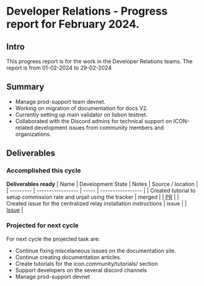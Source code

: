 # Developer Relations - Progress report for February 2024.

## Intro
This progress report is for the work in the Developer Relations teams. The report is from  01-02-2024 to 29-02-2024

## Summary

* Manage prod-support team devnet.
* Working on migration of documentation for docs V2.
* Currently setting up main validator on lisbon testnet.
* Collaborated with the Discord admins for technical support on ICON-related development issues from community members and organizations.

## Deliverables

### Accomplished this cycle

__Deliverables ready__
| Name | Development State | Notes | Source / location |
| --------- | ----------------- | ----- | ----------------- |
| Created tutorial to setup commission rate and unjail using the tracker | merged |  | [PR](https://github.com/icon-community/icon.community/pull/229) |
| Created issue for the centralized relay installation instructions | issue |  | [Issue](https://github.com/icon-project/centralized-relay/issues/107) |

### Projected for next cycle

For next cycle the projected task are:
* Continue fixing miscelaneous issues on the documentation site.
* Continue creating documentation articles.
* Create tutorials for the icon.community/tutorials/ section
* Support developers on the several discord channels
* Manage prod-support devnet
